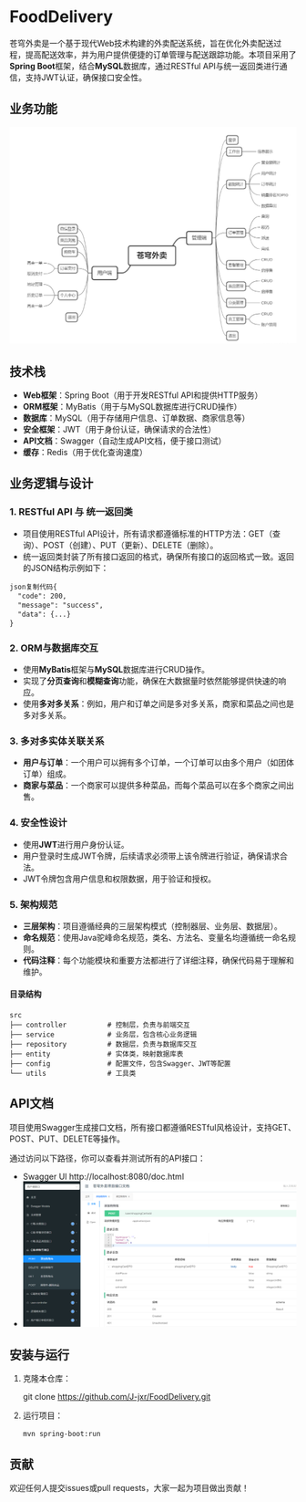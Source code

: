 # FoodDelivery

苍穹外卖是一个基于现代Web技术构建的外卖配送系统，旨在优化外卖配送过程，提高配送效率，并为用户提供便捷的订单管理与配送跟踪功能。本项目采用了**Spring Boot**框架，结合**MySQL**数据库，通过RESTful API与统一返回类进行通信，支持JWT认证，确保接口安全性。

## 业务功能

![image1](assets/images/image-20250110202046468.png)

## 技术栈

- **Web框架**：Spring Boot（用于开发RESTful API和提供HTTP服务）
- **ORM框架**：MyBatis（用于与MySQL数据库进行CRUD操作）
- **数据库**：MySQL（用于存储用户信息、订单数据、商家信息等）
- **安全框架**：JWT（用于身份认证，确保请求的合法性）
- **API文档**：Swagger（自动生成API文档，便于接口测试）
- **缓存**：Redis（用于优化查询速度）

## 业务逻辑与设计

### 1. RESTful API 与 统一返回类

- 项目使用RESTful API设计，所有请求都遵循标准的HTTP方法：GET（查询）、POST（创建）、PUT（更新）、DELETE（删除）。
- 统一返回类封装了所有接口返回的格式，确保所有接口的返回格式一致。返回的JSON结构示例如下：

```
json复制代码{
  "code": 200,
  "message": "success",
  "data": {...}
}
```

### 2. ORM与数据库交互

- 使用**MyBatis**框架与**MySQL**数据库进行CRUD操作。
- 实现了**分页查询**和**模糊查询**功能，确保在大数据量时依然能够提供快速的响应。
- 使用**多对多关系**：例如，用户和订单之间是多对多关系，商家和菜品之间也是多对多关系。

### 3. 多对多实体关联关系

- **用户与订单**：一个用户可以拥有多个订单，一个订单可以由多个用户（如团体订单）组成。
- **商家与菜品**：一个商家可以提供多种菜品，而每个菜品可以在多个商家之间出售。

### 4. 安全性设计

- 使用**JWT**进行用户身份认证。
- 用户登录时生成JWT令牌，后续请求必须带上该令牌进行验证，确保请求合法。
- JWT令牌包含用户信息和权限数据，用于验证和授权。

### 5. 架构规范

- **三层架构**：项目遵循经典的三层架构模式（控制器层、业务层、数据层）。
- **命名规范**：使用Java驼峰命名规范，类名、方法名、变量名均遵循统一命名规则。
- **代码注释**：每个功能模块和重要方法都进行了详细注释，确保代码易于理解和维护。

#### 目录结构

```
src
├── controller          # 控制层，负责与前端交互
├── service             # 业务层，包含核心业务逻辑
├── repository          # 数据层，负责与数据库交互
├── entity              # 实体类，映射数据库表
├── config              # 配置文件，包含Swagger、JWT等配置
└── utils               # 工具类
```

## API文档

项目使用Swagger生成接口文档，所有接口都遵循RESTful风格设计，支持GET、POST、PUT、DELETE等操作。

通过访问以下路径，你可以查看并测试所有的API接口：

- Swagger UI  http://localhost:8080/doc.html
- ![image2](assets/images/image-20250110174132206.png)

## 安装与运行

1. 克隆本仓库：

	git clone https://github.com/J-jxr/FoodDelivery.git

2. 运行项目：

	```
	mvn spring-boot:run
	```

## 贡献

欢迎任何人提交issues或pull requests，大家一起为项目做出贡献！


